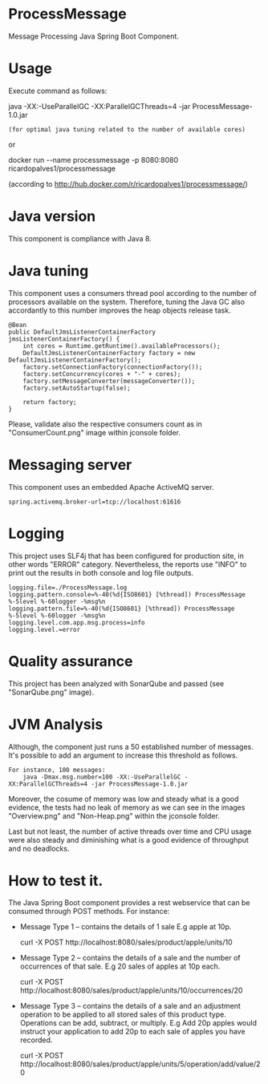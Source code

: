 # ProcessMessage
Message Processing Java Spring Boot Component.

# Usage

Execute command as follows:

java -XX:-UseParallelGC -XX:ParallelGCThreads=4 -jar ProcessMessage-1.0.jar

	(for optimal java tuning related to the number of available cores)

or

docker run --name processmessage -p 8080:8080 ricardopalves1/processmessage

(according to http://hub.docker.com/r/ricardopalves1/processmessage/)

# Java version
This component is compliance with Java 8.

# Java tuning
This component uses a consumers thread pool according to the number of processors available on the system.
Therefore, tuning the Java GC also accordantly to this number improves the heap objects release task.

	@Bean
	public DefaultJmsListenerContainerFactory jmsListenerContainerFactory() {
		int cores = Runtime.getRuntime().availableProcessors();
		DefaultJmsListenerContainerFactory factory = new DefaultJmsListenerContainerFactory();
		factory.setConnectionFactory(connectionFactory());
		factory.setConcurrency(cores + "-" + cores);
		factory.setMessageConverter(messageConverter());
		factory.setAutoStartup(false);

		return factory;
	}
	
Please, validate also the respective consumers count as in "ConsumerCount.png" image within jconsole folder.

# Messaging server
This component uses an embedded Apache ActiveMQ server.

	spring.activemq.broker-url=tcp://localhost:61616
	
# Logging
This project uses SLF4j that has been configured for production site, in other words "ERROR" category.
Nevertheless, the reports use "INFO" to print out the results in both console and log file outputs.

	logging.file=./ProcessMessage.log
	logging.pattern.console=%-40(%d{ISO8601} [%thread]) ProcessMessage %-5level %-60logger -%msg%n
	logging.pattern.file=%-40(%d{ISO8601} [%thread]) ProcessMessage %-5level %-60logger -%msg%n
	logging.level.com.app.msg.process=info
	logging.level.=error
	
# Quality assurance
This project has been analyzed with SonarQube and passed 
	(see "SonarQube.png" image).

# JVM Analysis
Although, the component just runs a 50 established number of messages. 
It's possible to add an argument to increase this threshold as follows.

	For instance, 100 messages:
		java -Dmax.msg.number=100 -XX:-UseParallelGC -XX:ParallelGCThreads=4 -jar ProcessMessage-1.0.jar

Moreover, the cosume of memory was low and steady what is a good evidence, the tests had no leak of memory as we can see in the images "Overview.png" and "Non-Heap.png" within the jconsole folder. 

Last but not least, the number of active threads over time and CPU usage were also steady and diminishing what is a good evidence of throughput and no deadlocks.

# How to test it.
The Java Spring Boot component provides a rest webservice that can be consumed through POST methods.
For instance:

- Message Type 1 – contains the details of 1 sale 
	E.g apple at 10p.
	
	curl -X POST http://localhost:8080/sales/product/apple/units/10

- Message Type 2 – contains the details of a sale and the number of occurrences of that sale. 
	E.g 20 sales of apples at 10p each.
	
	curl -X POST http://localhost:8080/sales/product/apple/units/10/occurrences/20

- Message Type 3 – contains the details of a sale and an adjustment operation to be applied to all stored sales of this product type. Operations can be add, subtract, or multiply. 
	E.g Add 20p apples would instruct your application to add 20p to each sale of apples you have recorded.
	
	curl -X POST http://localhost:8080/sales/product/apple/units/5/operation/add/value/20
